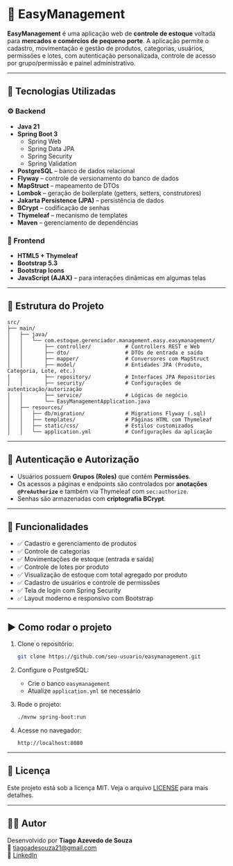 # 🛒 EasyManagement

**EasyManagement** é uma aplicação web de **controle de estoque** voltada para **mercados e comércios de pequeno porte**. A aplicação permite o cadastro, movimentação e gestão de produtos, categorias, usuários, permissões e lotes, com autenticação personalizada, controle de acesso por grupo/permissão e painel administrativo.

---

## 🚀 Tecnologias Utilizadas

### ⚙️ Backend
- **Java 21**
- **Spring Boot 3**
  - Spring Web
  - Spring Data JPA
  - Spring Security
  - Spring Validation
- **PostgreSQL** – banco de dados relacional
- **Flyway** – controle de versionamento do banco de dados
- **MapStruct** – mapeamento de DTOs
- **Lombok** – geração de boilerplate (getters, setters, construtores)
- **Jakarta Persistence (JPA)** – persistência de dados
- **BCrypt** – codificação de senhas
- **Thymeleaf** – mecanismo de templates
- **Maven** – gerenciamento de dependências

### 🎨 Frontend
- **HTML5 + Thymeleaf**
- **Bootstrap 5.3**
- **Bootstrap Icons**
- **JavaScript (AJAX)** – para interações dinâmicas em algumas telas

---

## 📁 Estrutura do Projeto

```text
src/
├── main/
│   ├── java/
│   │   └── com.estoque.gerenciador.management.easy.easymanagement/
│   │       ├── controller/           # Controllers REST e Web
│   │       ├── dto/                  # DTOs de entrada e saída
│   │       ├── mapper/               # Conversores com MapStruct
│   │       ├── model/                # Entidades JPA (Produto, Categoria, Lote, etc.)
│   │       ├── repository/           # Interfaces JPA Repositories
│   │       ├── security/             # Configurações de autenticação/autorização
│   │       ├── service/              # Lógicas de negócio
│   │       └── EasyManagementApplication.java
│   ├── resources/
│   │   ├── db/migration/             # Migrations Flyway (.sql)
│   │   ├── templates/                # Páginas HTML com Thymeleaf
│   │   ├── static/css/               # Estilos customizados
│   │   └── application.yml           # Configurações da aplicação
```

---

## 🔐 Autenticação e Autorização

- Usuários possuem **Grupos (Roles)** que contêm **Permissões**.
- Os acessos a páginas e endpoints são controlados por **anotações `@PreAuthorize`** e também via Thymeleaf com `sec:authorize`.
- Senhas são armazenadas com **criptografia BCrypt**.

---

## 🧰 Funcionalidades

- ✅ Cadastro e gerenciamento de produtos
- ✅ Controle de categorias
- ✅ Movimentações de estoque (entrada e saída)
- ✅ Controle de lotes por produto
- ✅ Visualização de estoque com total agregado por produto
- ✅ Cadastro de usuários e controle de permissões
- ✅ Tela de login com Spring Security
- ✅ Layout moderno e responsivo com Bootstrap

---

## ▶️ Como rodar o projeto

1. Clone o repositório:
   ```bash
   git clone https://github.com/seu-usuario/easymanagement.git
   ```

2. Configure o PostgreSQL:
   - Crie o banco `easymanagement`
   - Atualize `application.yml` se necessário

3. Rode o projeto:
   ```bash
   ./mvnw spring-boot:run
   ```

4. Acesse no navegador:
   ```
   http://localhost:8080
   ```

---

## 📄 Licença

Este projeto está sob a licença MIT. Veja o arquivo [LICENSE](LICENSE) para mais detalhes.

---

## 👨‍💻 Autor

Desenvolvido por **Tiago Azevedo de Souza**  
📧 tiagoadesouza21@gmail.com  
💼 [LinkedIn](https://www.linkedin.com/in/tiago-azevedo-souza)